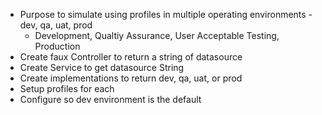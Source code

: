 * Purpose to simulate using profiles in multiple operating environments -dev, qa, uat, prod
    * Development, Qualtiy Assurance, User Acceptable Testing, Production
* Create faux Controller to return a string of datasource
* Create Service to get datasource String
* Create implementations to return dev, qa, uat, or prod
* Setup profiles for each
* Configure so dev environment is the default